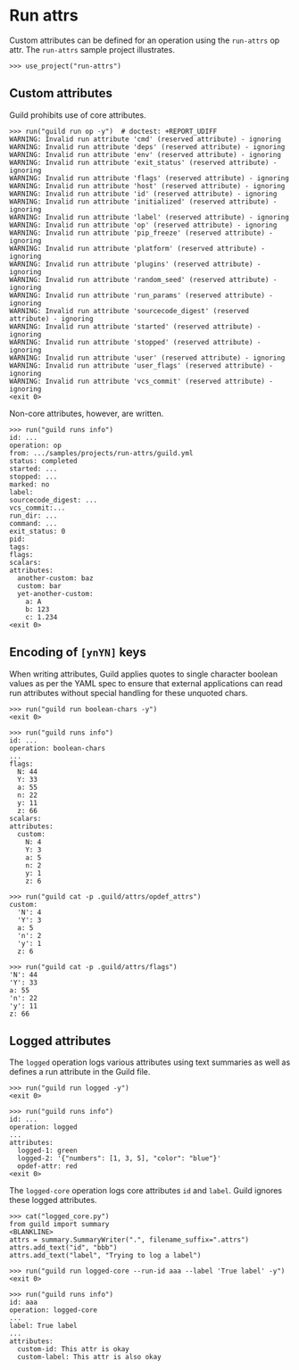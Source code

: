 # Run attrs

Custom attributes can be defined for an operation using the
`run-attrs` op attr. The `run-attrs` sample project illustrates.

    >>> use_project("run-attrs")

## Custom attributes

Guild prohibits use of core attributes.

    >>> run("guild run op -y")  # doctest: +REPORT_UDIFF
    WARNING: Invalid run attribute 'cmd' (reserved attribute) - ignoring
    WARNING: Invalid run attribute 'deps' (reserved attribute) - ignoring
    WARNING: Invalid run attribute 'env' (reserved attribute) - ignoring
    WARNING: Invalid run attribute 'exit_status' (reserved attribute) - ignoring
    WARNING: Invalid run attribute 'flags' (reserved attribute) - ignoring
    WARNING: Invalid run attribute 'host' (reserved attribute) - ignoring
    WARNING: Invalid run attribute 'id' (reserved attribute) - ignoring
    WARNING: Invalid run attribute 'initialized' (reserved attribute) - ignoring
    WARNING: Invalid run attribute 'label' (reserved attribute) - ignoring
    WARNING: Invalid run attribute 'op' (reserved attribute) - ignoring
    WARNING: Invalid run attribute 'pip_freeze' (reserved attribute) - ignoring
    WARNING: Invalid run attribute 'platform' (reserved attribute) - ignoring
    WARNING: Invalid run attribute 'plugins' (reserved attribute) - ignoring
    WARNING: Invalid run attribute 'random_seed' (reserved attribute) - ignoring
    WARNING: Invalid run attribute 'run_params' (reserved attribute) - ignoring
    WARNING: Invalid run attribute 'sourcecode_digest' (reserved attribute) - ignoring
    WARNING: Invalid run attribute 'started' (reserved attribute) - ignoring
    WARNING: Invalid run attribute 'stopped' (reserved attribute) - ignoring
    WARNING: Invalid run attribute 'user' (reserved attribute) - ignoring
    WARNING: Invalid run attribute 'user_flags' (reserved attribute) - ignoring
    WARNING: Invalid run attribute 'vcs_commit' (reserved attribute) - ignoring
    <exit 0>

Non-core attributes, however, are written.

    >>> run("guild runs info")
    id: ...
    operation: op
    from: .../samples/projects/run-attrs/guild.yml
    status: completed
    started: ...
    stopped: ...
    marked: no
    label:
    sourcecode_digest: ...
    vcs_commit:...
    run_dir: ...
    command: ...
    exit_status: 0
    pid:
    tags:
    flags:
    scalars:
    attributes:
      another-custom: baz
      custom: bar
      yet-another-custom:
        a: A
        b: 123
        c: 1.234
    <exit 0>

## Encoding of `[ynYN]` keys

When writing attributes, Guild applies quotes to single character
boolean values as per the YAML spec to ensure that external
applications can read run attributes without special handling for
these unquoted chars.

    >>> run("guild run boolean-chars -y")
    <exit 0>

    >>> run("guild runs info")
    id: ...
    operation: boolean-chars
    ...
    flags:
      N: 44
      Y: 33
      a: 55
      n: 22
      y: 11
      z: 66
    scalars:
    attributes:
      custom:
        N: 4
        Y: 3
        a: 5
        n: 2
        y: 1
        z: 6

    >>> run("guild cat -p .guild/attrs/opdef_attrs")
    custom:
      'N': 4
      'Y': 3
      a: 5
      'n': 2
      'y': 1
      z: 6

    >>> run("guild cat -p .guild/attrs/flags")
    'N': 44
    'Y': 33
    a: 55
    'n': 22
    'y': 11
    z: 66

## Logged attributes

The `logged` operation logs various attributes using text summaries as
well as defines a run attribute in the Guild file.

    >>> run("guild run logged -y")
    <exit 0>

    >>> run("guild runs info")
    id: ...
    operation: logged
    ...
    attributes:
      logged-1: green
      logged-2: '{"numbers": [1, 3, 5], "color": "blue"}'
      opdef-attr: red
    <exit 0>

The `logged-core` operation logs core attributes `id` and
`label`. Guild ignores these logged attributes.

    >>> cat("logged_core.py")
    from guild import summary
    <BLANKLINE>
    attrs = summary.SummaryWriter(".", filename_suffix=".attrs")
    attrs.add_text("id", "bbb")
    attrs.add_text("label", "Trying to log a label")

    >>> run("guild run logged-core --run-id aaa --label 'True label' -y")
    <exit 0>

    >>> run("guild runs info")
    id: aaa
    operation: logged-core
    ...
    label: True label
    ...
    attributes:
      custom-id: This attr is okay
      custom-label: This attr is also okay
